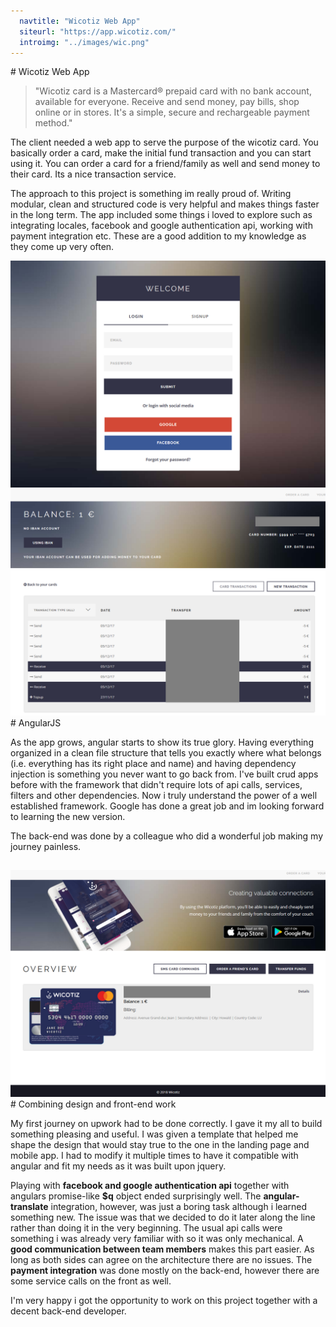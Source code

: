 ```yaml
---
  navtitle: "Wicotiz Web App"
  siteurl: "https://app.wicotiz.com/"
  introimg: "../images/wic.png"
---
```

<div id="introduction" class="anchor"></div>
# Wicotiz Web App

> "Wicotiz card is a Mastercard® prepaid card with no bank account, available for everyone. Receive and send money, pay bills, shop online or in stores. It's a simple, secure and rechargeable payment method."

The client needed a web app to serve the purpose of the wicotiz card. You basically order a card, make the initial fund transaction and you can start using it. You can order a card for a friend/family as well and send money to their card. Its a nice transaction service.

The approach to this project is something im really proud of. Writing modular, clean and structured code is very helpful and makes things faster in the long term. The app included some things i loved to explore such as integrating locales, facebook and google authentication api, working with payment integration etc. These are a good addition to my knowledge as they come up very often.

<img src="../images/wicotiz/wic-login.png" class="img-fluid shadow mt-5">
<img src="../images/wicotiz/wic-transactions.png" class="img-fluid shadow mt-5 mb-5">
<div id="technologies" class="anchor"></div>
# AngularJS

As the app grows, angular starts to show its true glory. Having everything organized in a clean file structure that tells you exactly where what belongs (i.e. everything has its right place and name) and having dependency injection is something you never want to go back from. I've built crud apps before with the framework that didn't require lots of api calls, services, filters and other dependencies. Now i truly understand the power of a well established framework. Google has done a great job and im looking forward to learning the new version.

The back-end was done by a colleague who did a wonderful job making my journey painless.

## <i class="devicon-mongodb-plain"></i> <i class="devicon-express-original"></i> <i class="devicon-angularjs-plain"></i> <i class="devicon-nodejs-plain"></i>

<img src="../images/wicotiz/wic-overview.png" class="img-fluid shadow mt-5 mb-5">
<div id="experience" class="anchor"></div>
# Combining design and front-end work

My first journey on upwork had to be done correctly. I gave it my all to build something pleasing and useful. I was given a template that helped me shape the design that would stay true to the one in the landing page and mobile app. I had to modify it multiple times to have it compatible with angular and fit my needs as it was built upon jquery. 

Playing with **facebook and google authentication api** together with angulars promise-like **$q** object ended surprisingly well. The **angular-translate** integration, however, was just a boring task although i learned something new. The issue was that we decided to do it later along the line rather than doing it in the very beginning. The usual api calls were something i was already very familiar with so it was only mechanical. A **good communication between team members** makes this part easier. As long as both sides can agree on the architecture there are no issues. The **payment integration** was done mostly on the back-end, however there are some service calls on the front as well.

I'm very happy i got the opportunity to work on this project together with a decent back-end developer.

